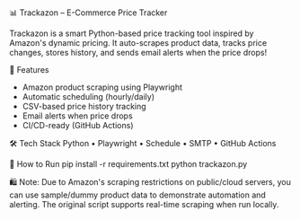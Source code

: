 📊 Trackazon – E-Commerce Price Tracker

Trackazon is a smart Python-based price tracking tool inspired by Amazon's dynamic pricing. It auto-scrapes product data, tracks price changes, stores history, and sends email alerts when the price drops!

🚀 Features
- Amazon product scraping using Playwright
- Automatic scheduling (hourly/daily)
- CSV-based price history tracking
- Email alerts when price drops
- CI/CD-ready (GitHub Actions)

🛠 Tech Stack
Python • Playwright • Schedule • SMTP • GitHub Actions

🔧 How to Run
pip install -r requirements.txt
python trackazon.py

🛍️ Note:
Due to Amazon's scraping restrictions on public/cloud servers, you can use sample/dummy product data to demonstrate automation and alerting. The original script supports real-time scraping when run locally.
